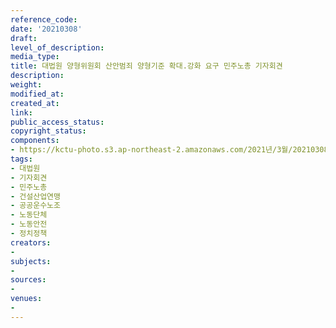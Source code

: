```yaml
---
reference_code: 
date: '20210308'
draft: 
level_of_description: 
media_type: 
title: 대법원 양형위원회 산안범죄 양형기준 확대.강화 요구 민주노총 기자회견
description: 
weight: 
modified_at: 
created_at: 
link: 
public_access_status: 
copyright_status: 
components:
- https://kctu-photo.s3.ap-northeast-2.amazonaws.com/2021년/3월/20210308-대법원+양형위원회+산안범죄+양형기준+확대.강화+요구+민주노총+기자회견_대법원_기자회견_민주노총_건설산업연맹_공공운수노조_노동단체_노동안전_정치정책/_1DX3722.jpg
tags:
- 대법원
- 기자회견
- 민주노총
- 건설산업연맹
- 공공운수노조
- 노동단체
- 노동안전
- 정치정책
creators:
- 
subjects:
- 
sources:
- 
venues:
- 
---
```

